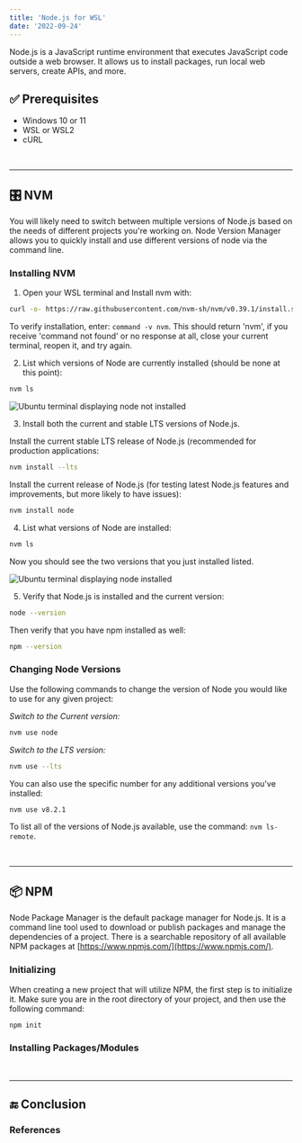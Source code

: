 ```yaml
---
title: 'Node.js for WSL'
date: '2022-09-24'
---
```


Node.js is a JavaScript runtime environment that executes JavaScript code outside a web browser. It allows us to install packages, run local web servers, create APIs, and more.

## ✅ Prerequisites

- Windows 10 or 11
- WSL or WSL2
- cURL

&nbsp;

---

## 🎛 NVM

You will likely need to switch between multiple versions of Node.js based on the needs of different projects you're working on. Node Version Manager allows you to quickly install and use different versions of node via the command line.

### Installing NVM

1. Open your WSL terminal and Install nvm with:

```sh
curl -o- https://raw.githubusercontent.com/nvm-sh/nvm/v0.39.1/install.sh | bash
```

To verify installation, enter: `command -v nvm`. This should return 'nvm', if you receive 'command not found' or no response at all, close your current terminal, reopen it, and try again.

2. List which versions of Node are currently installed (should be none at this point):

```sh
nvm ls
```

![Ubuntu terminal displaying node not installed](https://dev-to-uploads.s3.amazonaws.com/uploads/articles/mqmjllptjplmqmh0t4pa.png)

3. Install both the current and stable LTS versions of Node.js.

Install the current stable LTS release of Node.js (recommended for production applications:

```sh
nvm install --lts
```

Install the current release of Node.js (for testing latest Node.js features and improvements, but more likely to have issues):

```sh
nvm install node
```

4. List what versions of Node are installed:

```sh
nvm ls
```

Now you should see the two versions that you just installed listed.

![Ubuntu terminal displaying node installed](https://dev-to-uploads.s3.amazonaws.com/uploads/articles/z097kc8nettfyzf7qrak.png)

5. Verify that Node.js is installed and the current version:

```sh
node --version
```

Then verify that you have npm installed as well:

```sh
npm --version
```

### Changing Node Versions

Use the following commands to change the version of Node you would like to use for any given project:

_Switch to the Current version:_

```sh
nvm use node
```

_Switch to the LTS version:_

```sh
nvm use --lts
```

You can also use the specific number for any additional versions you've installed:

```sh
nvm use v8.2.1
```

To list all of the versions of Node.js available, use the command: `nvm ls-remote`.

&nbsp;

---

## 📦 NPM

Node Package Manager is the default package manager for Node.js. It is a command line tool used to download or publish packages and manage the dependencies of a project. There is a searchable repository of all available NPM packages at [https://www.npmjs.com/](https://www.npmjs.com/).

### Initializing

When creating a new project that will utilize NPM, the first step is to initialize it. Make sure you are in the root directory of your project, and then use the following command:

```sh
npm init
```

### Installing Packages/Modules

&nbsp;

---

## 🔚 Conclusion

### References
